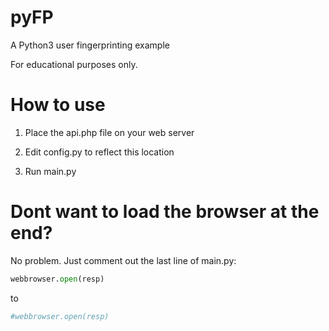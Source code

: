 # pyFP
A Python3 user fingerprinting example
 
For educational purposes only.

# How to use

1) Place the api.php file on your web server
 
2) Edit config.py to reflect this location

3) Run main.py

# Dont want to load the browser at the end?

No problem. Just comment out the last line of main.py:

```python
webbrowser.open(resp)
```
to
```python
#webbrowser.open(resp)
```
